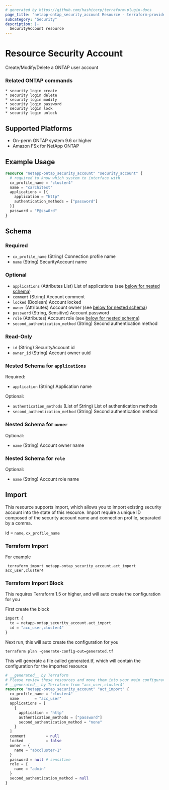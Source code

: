 ```yaml
---
# generated by https://github.com/hashicorp/terraform-plugin-docs
page_title: "netapp-ontap_security_account Resource - terraform-provider-netapp-ontap"
subcategory: "Security"
description: |-
  SecurityAccount resource
---
```


# Resource Security Account
Create/Modify/Delete a ONTAP user account

### Related ONTAP commands
```commandline
* security login create
* security login delete
* security login modify
* security login password
* security login lock
* security login unlock
```

## Supported Platforms
* On-perm ONTAP system 9.6 or higher
* Amazon FSx for NetApp ONTAP

## Example Usage

```terraform
resource "netapp-ontap_security_account" "security_account" {
  # required to know which system to interface with
  cx_profile_name = "cluster4"
  name = "carchitest"
  applications = [{
    application = "http"
    authentication_methods = ["password"]
  }]
  password = "P@ssw0rd"
}

```



<!-- schema generated by tfplugindocs -->
## Schema

### Required

- `cx_profile_name` (String) Connection profile name
- `name` (String) SecurityAccount name

### Optional

- `applications` (Attributes List) List of applications (see [below for nested schema](#nestedatt--applications))
- `comment` (String) Account comment
- `locked` (Boolean) Account locked
- `owner` (Attributes) Account owner (see [below for nested schema](#nestedatt--owner))
- `password` (String, Sensitive) Account password
- `role` (Attributes) Account role (see [below for nested schema](#nestedatt--role))
- `second_authentication_method` (String) Second authentication method

### Read-Only

- `id` (String) SecurityAccount id
- `owner_id` (String) Account owner uuid

<a id="nestedatt--applications"></a>
### Nested Schema for `applications`

Required:

- `application` (String) Application name

Optional:

- `authentication_methods` (List of String) List of authentication methods
- `second_authentication_method` (String) Second authentication method


<a id="nestedatt--owner"></a>
### Nested Schema for `owner`

Optional:

- `name` (String) Account owner name


<a id="nestedatt--role"></a>
### Nested Schema for `role`

Optional:

- `name` (String) Account role name

## Import
This resource supports import, which allows you to import existing security account into the state of this resource.
Import require a unique ID composed of the security account name and connection profile, separated by a comma.

id = `name`, `cx_profile_name`

### Terraform Import

 For example
 ```shell
  terraform import netapp-ontap_security_account.act_import acc_user,cluster4
 ```

### Terraform Import Block
This requires Terraform 1.5 or higher, and will auto create the configuration for you

First create the block
```terraform
import {
  to = netapp-ontap_security_account.act_import
  id = "acc_user,cluster4"
}
```
Next run, this will auto create the configuration for you
```shell
terraform plan -generate-config-out=generated.tf
```
This will generate a file called generated.tf, which will contain the configuration for the imported resource
```terraform
# __generated__ by Terraform
# Please review these resources and move them into your main configuration files.
# __generated__ by Terraform from "acc_user,cluster4"
resource "netapp-ontap_security_account" "act_import" {
  cx_profile_name = "cluster4"
  name       = "acc_user"
  applications = [
    {
      application = "http"
      authentication_methods = ["password"]
      second_authentication_method = "none"
    }
  ]
  comment         = null
  locked          = false
  owner = {
    name = "abccluster-1"
  }
  password = null # sensitive
  role = {
    name = "admin"
  }
  second_authentication_method = null
}
``` 
